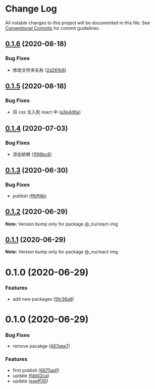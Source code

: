 # Change Log

All notable changes to this project will be documented in this file.
See [Conventional Commits](https://conventionalcommits.org) for commit guidelines.

## [0.1.6](https://github.com/nu-system/react/compare/@_nu/react-img@0.1.5...@_nu/react-img@0.1.6) (2020-08-18)

### Bug Fixes

- 修改文件夹名称 ([2d261b8](https://github.com/nu-system/react/commit/2d261b8de2b5a977482733d58902c17dd51ae880))

## [0.1.5](https://github.com/nu-system/react/compare/@_nu/react-img@0.1.4...@_nu/react-img@0.1.5) (2020-08-18)

### Bug Fixes

- 将 css 注入到 react 中 ([a3e4d6a](https://github.com/nu-system/react/commit/a3e4d6a22d345e02f2580b53212f6c063176d8b1))

## [0.1.4](https://github.com/nu-system/react-img/compare/@_nu/react-img@0.1.3...@_nu/react-img@0.1.4) (2020-07-03)

### Bug Fixes

- 添加依赖 ([1f96bc6](https://github.com/nu-system/react-img/commit/1f96bc6d0df16f6b25fb34dcb6df0f811d521056))

## [0.1.3](https://github.com/nu-system/react-img/compare/@_nu/react-img@0.1.2...@_nu/react-img@0.1.3) (2020-06-30)

### Bug Fixes

- publish ([ffbff4b](https://github.com/nu-system/react-img/commit/ffbff4b834614ca542bc20be3509f12c6886e09a))

## [0.1.2](https://github.com/nu-system/react-img/compare/@_nu/react-img@0.1.1...@_nu/react-img@0.1.2) (2020-06-29)

**Note:** Version bump only for package @\_nu/react-img

## [0.1.1](https://github.com/nu-system/react-img/compare/@_nu/react-img@0.1.0...@_nu/react-img@0.1.1) (2020-06-29)

**Note:** Version bump only for package @\_nu/react-img

# 0.1.0 (2020-06-29)

### Features

- add new packages ([5fc36a8](https://github.com/nu-system/react-img/commit/5fc36a83bfba9be335434f98abd211549864d5cd))

# 0.1.0 (2020-06-29)

### Bug Fixes

- remove pacakge ([487aee7](https://github.com/nu-system/react-img/commit/487aee74684b02bdedf54c3d20610488e19188ae))

### Features

- first publish ([6675ad1](https://github.com/nu-system/react-img/commit/6675ad1be1df5b9b7e154f0c44636ae549f6ac5b))
- update ([fdd02ca](https://github.com/nu-system/react-img/commit/fdd02cab6b76550c94ed7c4b1472bec7d6878bed))
- update ([eeeff30](https://github.com/nu-system/react-img/commit/eeeff30e015bd171650439e85ccd71a0c3d8a797))
